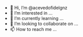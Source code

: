 - 👋 Hi, I’m @acevedofidelgnz
- 👀 I’m interested in ...
- 🌱 I’m currently learning ...
- 💞️ I’m looking to collaborate on ...
- 📫 How to reach me ...

<!---
acevedofidelgnz/acevedofidelgnz is a ✨ special ✨ repository because its `README.md` (this file) appears on your GitHub profile.
You can click the Preview link to take a look at your changes.
--->
